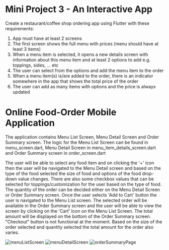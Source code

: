 # Mini Project 3 - An Interactive App

Create a restaurant/coffee shop ordering app using Flutter with these requirements:
1. App must have at least 2 screens
2. The first screen shows the full menu with prices (menu should have at least 3 items)
3. When a menu item is selected, it opens a new details screen with information about this menu item and at least 2 options to add e.g. toppings, sides, ... etc
4. The user can select from the options and add the menu item to the order
5. When a menu item(s) is/are added to the order, there is an indicator somewhere in the app that shows the total price of the order
6. The user can add as many items with options and the price is always updated

# Online Food-Order Mobile Application
The application contains Menu List Screen, Menu Detail Screen and Order Summary screen. The logic for the Menu List Screen can be found in menu_screen.dart, Menu Detail Screen in menu_item_details_screen.dart and Order Summary screen in order_screen.dart

The user will be able to select any food item and on clicking the '+' icon then the user will be navigated to the Menu Detail screen and based on the type of the food selected the size of food and options of the food drop-down value changes. There are also some checkbox values that can be selected for toppings/customization for the user based on the type of food. The quantity of the order can be decided either on the Menu Detail Screen or Order Summary screen. Once the user selects 'Add to Cart' button the user is navigated to the Menu List screen. The selected order will be available in the Order Summary screen and the user will be able to view the screen by clicking on the 'Cart' Icon on the Menu List Screen. The total amount will be displayed on the bottom of the Order Summary screen. "Checkout" button is not functional at the moment. Based on the size of the order selected and quantity selected the total amount for the order also varies.

![menuListScreen](https://github.com/Sumanth-Mahabaleshwar-Bhat/Online-Food-Order-MobileApplication/assets/120843537/775a8cf6-23c1-4a51-8689-024f5ce348eb)
![menuDetailScreen](https://github.com/Sumanth-Mahabaleshwar-Bhat/Online-Food-Order-MobileApplication/assets/120843537/60b0c483-96f6-4e0e-bb6b-3df23a70609c)
![orderSummaryPage](https://github.com/Sumanth-Mahabaleshwar-Bhat/Online-Food-Order-MobileApplication/assets/120843537/aab907ff-75c2-4090-adb1-5190895ba9a5)


